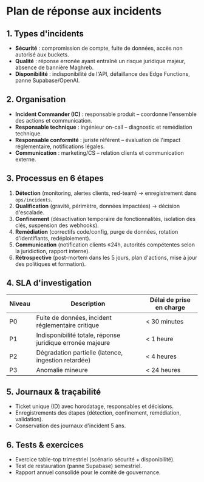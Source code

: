 # Plan de réponse aux incidents

## 1. Types d'incidents
- **Sécurité** : compromission de compte, fuite de données, accès non autorisé aux buckets.
- **Qualité** : réponse erronée ayant entraîné un risque juridique majeur, absence de bannière Maghreb.
- **Disponibilité** : indisponibilité de l'API, défaillance des Edge Functions, panne Supabase/OpenAI.

## 2. Organisation
- **Incident Commander (IC)** : responsable produit – coordonne l'ensemble des actions et communication.
- **Responsable technique** : ingénieur on-call – diagnostic et remédiation technique.
- **Responsable conformité** : juriste référent – évaluation de l'impact réglementaire, notifications légales.
- **Communication** : marketing/CS – relation clients et communication externe.

## 3. Processus en 6 étapes
1. **Détection** (monitoring, alertes clients, red-team) → enregistrement dans `ops/incidents`.
2. **Qualification** (gravité, périmètre, données impactées) → décision d'escalade.
3. **Confinement** (désactivation temporaire de fonctionnalités, isolation des clés, suspension des webhooks).
4. **Remédiation** (correctifs code/config, purge de données, rotation d'identifiants, redéploiement).
5. **Communication** (notification clients ≤24h, autorités compétentes selon la juridiction, rapport interne).
6. **Rétrospective** (post-mortem dans les 5 jours, plan d'actions, mise à jour des politiques et formation).

## 4. SLA d'investigation
| Niveau | Description | Délai de prise en charge |
| --- | --- | --- |
| P0 | Fuite de données, incident réglementaire critique | < 30 minutes |
| P1 | Indisponibilité totale, réponse juridique erronée majeure | < 1 heure |
| P2 | Dégradation partielle (latence, ingestion retardée) | < 4 heures |
| P3 | Anomalie mineure | < 24 heures |

## 5. Journaux & traçabilité
- Ticket unique (ID) avec horodatage, responsables et décisions.
- Enregistrements des étapes (détection, confinement, remédiation, validation).
- Conservation des journaux d'incident 5 ans.

## 6. Tests & exercices
- Exercice table-top trimestriel (scénario sécurité + disponibilité).
- Test de restauration (panne Supabase) semestriel.
- Rapport annuel consolidé pour le comité de gouvernance.
